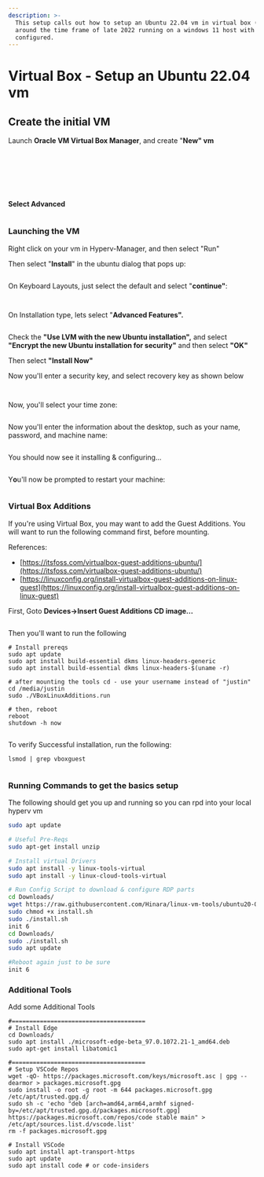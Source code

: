 ```yaml
---
description: >-
  This setup calls out how to setup an Ubuntu 22.04 vm in virtual box (6.1.36)
  around the time frame of late 2022 running on a windows 11 host with Hyper-V
  configured.
---
```


# Virtual Box - Setup an Ubuntu 22.04 vm

## Create the initial VM

&#x20;Launch **Oracle VM Virtual Box Manager**, and create "**New" vm**

<figure><img src="../../.gitbook/assets/image (20).png" alt=""><figcaption></figcaption></figure>

<figure><img src="../../.gitbook/assets/image (22).png" alt=""><figcaption></figcaption></figure>

<figure><img src="../../.gitbook/assets/image (52).png" alt=""><figcaption></figcaption></figure>



<figure><img src="../../.gitbook/assets/image (23).png" alt=""><figcaption></figcaption></figure>

<figure><img src="../../.gitbook/assets/image (24).png" alt=""><figcaption></figcaption></figure>

<figure><img src="../../.gitbook/assets/image (21).png" alt=""><figcaption></figcaption></figure>

<figure><img src="../../.gitbook/assets/image (43).png" alt=""><figcaption></figcaption></figure>

**Select Advanced**

<figure><img src="../../.gitbook/assets/image (44).png" alt=""><figcaption></figcaption></figure>



### Launching the VM

Right click on your vm in Hyperv-Manager, and then select "Run"

Then select "**Install**" in the ubuntu dialog that pops up:

<figure><img src="../../.gitbook/assets/image (61).png" alt=""><figcaption></figcaption></figure>

On Keyboard Layouts, just select the default and select "**continue"**:

<figure><img src="../../.gitbook/assets/image (56).png" alt=""><figcaption></figcaption></figure>



<figure><img src="../../.gitbook/assets/image (57).png" alt=""><figcaption></figcaption></figure>

On Installation type, lets select "**Advanced Features".**

<figure><img src="../../.gitbook/assets/image (67) (1).png" alt=""><figcaption></figcaption></figure>

Check the **"Use LVM with the new Ubuntu installation",** and select **"Encrypt the new Ubuntu installation for security"** and then select **"OK"**

Then select **"Install Now"**

Now you'll enter a security key, and select recovery key as shown below

<figure><img src="../../.gitbook/assets/image (60).png" alt=""><figcaption></figcaption></figure>

<figure><img src="../../.gitbook/assets/image (58).png" alt=""><figcaption></figcaption></figure>

Now, you'll select your time zone:

<figure><img src="../../.gitbook/assets/image (65).png" alt=""><figcaption></figcaption></figure>

Now you'll enter the information about the desktop, such as your name, password, and machine name:

<figure><img src="../../.gitbook/assets/image (68).png" alt=""><figcaption></figcaption></figure>

You should now see it installing & configuring...

<figure><img src="../../.gitbook/assets/image (66).png" alt=""><figcaption></figcaption></figure>

Y**o**u'll now be prompted to restart your machine:

<figure><img src="../../.gitbook/assets/image (64).png" alt=""><figcaption></figcaption></figure>



###

### Virtual Box Additions

If you're using Virtual Box, you may want to add the Guest Additions. You will want to run the following command first, before mounting.

References:&#x20;

* [https://itsfoss.com/virtualbox-guest-additions-ubuntu/](https://itsfoss.com/virtualbox-guest-additions-ubuntu/)
* [https://linuxconfig.org/install-virtualbox-guest-additions-on-linux-guest](https://linuxconfig.org/install-virtualbox-guest-additions-on-linux-guest)

First, Goto **Devices->Insert Guest Additions CD image...**

<figure><img src="../../.gitbook/assets/image (67).png" alt=""><figcaption></figcaption></figure>

Then you'll want to run the following

```
# Install prereqs
sudo apt update
sudo apt install build-essential dkms linux-headers-generic 
sudo apt install build-essential dkms linux-headers-$(uname -r)

# after mounting the tools cd - use your username instead of "justin"
cd /media/justin
sudo ./VBoxLinuxAdditions.run

# then, reboot
reboot
shutdown -h now
```

<figure><img src="../../.gitbook/assets/image.png" alt=""><figcaption></figcaption></figure>

To verify Successful installation, run the following:

```
lsmod | grep vboxguest
```

<figure><img src="../../.gitbook/assets/image (59).png" alt=""><figcaption></figcaption></figure>

### Running Commands to get the basics setup

The following should get you up and running so you can rpd into your local hyperv vm

```bash
sudo apt update

# Useful Pre-Reqs
sudo apt-get install unzip

# Install virtual Drivers
sudo apt install -y linux-tools-virtual
sudo apt install -y linux-cloud-tools-virtual

# Run Config Script to download & configure RDP parts
cd Downloads/
wget https://raw.githubusercontent.com/Hinara/linux-vm-tools/ubuntu20-04/ubuntu/20.04/install.sh
sudo chmod +x install.sh
sudo ./install.sh
init 6
cd Downloads/
sudo ./install.sh 
sudo apt update

#Reboot again just to be sure
init 6

```

### Additional Tools

Add some Additional Tools

```
#======================================
# Install Edge
cd Downloads/
sudo apt install ./microsoft-edge-beta_97.0.1072.21-1_amd64.deb 
sudo apt-get install libatomic1

#======================================
# Setup VSCode Repos
wget -qO- https://packages.microsoft.com/keys/microsoft.asc | gpg --dearmor > packages.microsoft.gpg
sudo install -o root -g root -m 644 packages.microsoft.gpg /etc/apt/trusted.gpg.d/
sudo sh -c 'echo "deb [arch=amd64,arm64,armhf signed-by=/etc/apt/trusted.gpg.d/packages.microsoft.gpg] https://packages.microsoft.com/repos/code stable main" > /etc/apt/sources.list.d/vscode.list'
rm -f packages.microsoft.gpg

# Install VSCode
sudo apt install apt-transport-https
sudo apt update
sudo apt install code # or code-insiders
```

